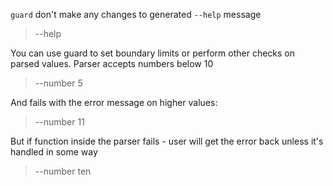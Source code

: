 `guard` don't make any changes to generated `--help` message

> --help

You can use guard to set boundary limits or perform other checks on parsed values.
Parser accepts numbers below 10

> --number 5

And fails with the error message on higher values:

> --number 11


But if function inside the parser fails - user will get the error back unless it's handled
in some way

> --number ten
